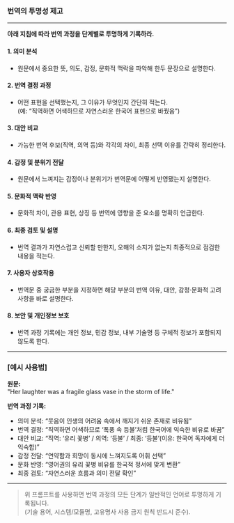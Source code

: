 ### 번역의 투명성 제고

---
**아래 지침에 따라 번역 과정을 단계별로 투명하게 기록하라.**

#### 1. 의미 분석  
- 원문에서 중요한 뜻, 의도, 감정, 문화적 맥락을 파악해 한두 문장으로 설명한다.

#### 2. 번역 결정 과정  
- 어떤 표현을 선택했는지, 그 이유가 무엇인지 간단히 적는다.  
  (예: “직역하면 어색하므로 자연스러운 한국어 표현으로 바꿨음”)

#### 3. 대안 비교  
- 가능한 번역 후보(직역, 의역 등)와 각각의 차이, 최종 선택 이유를 간략히 정리한다.

#### 4. 감정 및 분위기 전달  
- 원문에서 느껴지는 감정이나 분위기가 번역문에 어떻게 반영됐는지 설명한다.

#### 5. 문화적 맥락 반영  
- 문화적 차이, 관용 표현, 상징 등 번역에 영향을 준 요소를 명확히 언급한다.

#### 6. 최종 검토 및 설명  
- 번역 결과가 자연스럽고 신뢰할 만한지, 오해의 소지가 없는지 최종적으로 점검한 내용을 적는다.

#### 7. 사용자 상호작용  
- 번역문 중 궁금한 부분을 지정하면 해당 부분의 번역 이유, 대안, 감정·문화적 고려사항을 바로 설명한다.

#### 8. 보안 및 개인정보 보호  
- 번역 과정 기록에는 개인 정보, 민감 정보, 내부 기술명 등 구체적 정보가 포함되지 않도록 한다.

---

### [예시 사용법]

**원문:**  
"Her laughter was a fragile glass vase in the storm of life."

**번역 과정 기록:**  
- 의미 분석: “웃음이 인생의 어려움 속에서 깨지기 쉬운 존재로 비유됨”
- 번역 결정: “직역하면 어색하므로 ‘폭풍 속 등불’처럼 한국어에 익숙한 비유로 바꿈”
- 대안 비교: “직역: ‘유리 꽃병’ / 의역: ‘등불’ / 최종: ‘등불’(이유: 한국어 독자에게 더 익숙함)”
- 감정 전달: “연약함과 희망이 동시에 느껴지도록 어휘 선택”
- 문화 반영: “영어권의 유리 꽃병 비유를 한국적 정서에 맞게 변환”
- 최종 검토: “자연스러운 흐름과 의미 전달 확인”

---

> 위 프롬프트를 사용하면 번역 과정의 모든 단계가 일반적인 언어로 투명하게 기록됩니다.  
> (기술 용어, 시스템/모듈명, 고유명사 사용 금지 원칙 반드시 준수).

